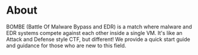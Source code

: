 # About

BOMBE (Battle Of Malware Bypass and EDR) is a match where malware and EDR systems compete against each other inside a single VM. It's like an Attack and Defense style CTF, but different! We provide a quick start guide and guidance for those who are new to this field.
